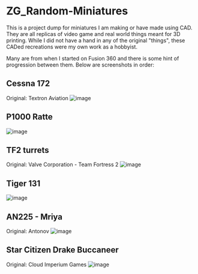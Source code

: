 # ZG_Random-Miniatures
This is a project dump for miniatures I am making or have made using CAD. They are all replicas of video game and real world things meant for 3D printing. While I did not have a hand in any of the original "things", these CADed recreations were my own work as a hobbyist.

Many are from when I started on Fusion 360 and there is some hint of progression between them. Below are screenshots in order:

## Cessna 172
Original: Textron Aviation
![image](https://github.com/ZachG1339/ZG_Random-Miniatures/assets/121523537/ec025d4a-72e9-47d7-8f88-f4056d11033f)

## P1000 Ratte
![image](https://github.com/ZachG1339/ZG_Random-Miniatures/assets/121523537/546b8705-89fd-496a-b8e7-222d46a29985)

## TF2 turrets
Original: Valve Corporation - Team Fortress 2
![image](https://github.com/ZachG1339/ZG_Random-Miniatures/assets/121523537/85d557e7-6a6b-4535-9633-52746bfd3466)

## Tiger 131
![image](https://github.com/ZachG1339/ZG_Random-Miniatures/assets/121523537/c534ac73-1b2b-4a09-8664-37410a1267d8)

## AN225 - Mriya
Original: Antonov 
![image](https://github.com/ZachG1339/ZG_Random-Miniatures/assets/121523537/35bf7d23-e009-4b1d-9a0d-05bff906fd41)

## Star Citizen Drake Buccaneer
Original: Cloud Imperium Games 
![image](https://github.com/ZachG1339/ZG_Random-Miniatures/assets/121523537/5cfd4ef1-02b1-4808-aef2-d56dabe513d8)

